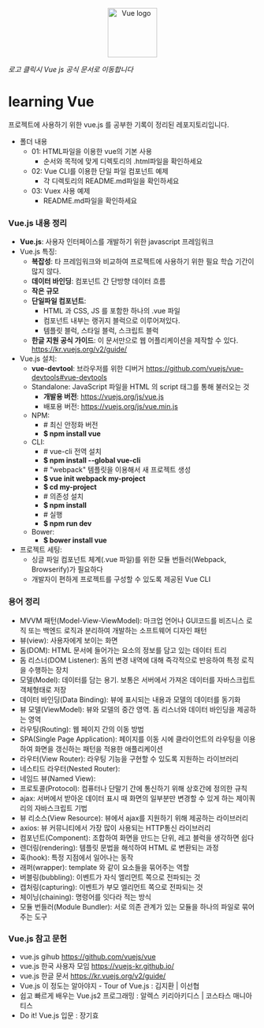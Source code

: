 <p align="center"><a href="https://vuejs.org" target="_blank"><img width="100" src="https://vuejs.org/images/logo.png" alt="Vue logo"></a></p>

_로고 클릭시 Vue js 공식 문서로 이동합니다_

# learning Vue

프로젝트에 사용하기 위한 vue.js 를 공부한 기록이 정리된 레포지토리입니다.

* 폴더 내용
  * 01: HTML파일을 이용한 vue의 기본 사용
    * 순서와 목적에 맞게 디렉토리의 .html파일을 확인하세요
  * 02: Vue CLI를 이용한 단일 파일 컴포넌트 예제
    * 각 디렉토리의 README.md파일을 확인하세요
  * 03: Vuex 사용 예제
    * README.md파일을 확인하세요

### Vue.js 내용 정리

* **Vue.js**: 사용자 인터페이스를 개발하기 위한 javascript 프레임워크
* Vue.js 특징:
  * **복잡성**: 타 프레임워크와 비교하여 프로젝트에 사용하기 위한 필요 학습 기간이 많지 않다.
  * **데이터 바인딩**: 컴포넌트 간 단방향 데이터 흐름
  * **작은 규모**
  * **단일파일 컴포넌트**:
    * HTML 과 CSS, JS 를 포함한 하나의 .vue 파일
    * 컴포넌트 내부는 랭귀지 블럭으로 이루어져있다.
    * 템플릿 블럭, 스타일 블럭, 스크립트 블럭
  * **한글 지원 공식 가이드**: 이 문서만으로 웹 어플리케이션을 제작할 수 있다. <https://kr.vuejs.org/v2/guide/>
* Vue.js 설치:
  * **vue-devtool**: 브라우저를 위한 디버거 <https://github.com/vuejs/vue-devtools#vue-devtools>
  * Standalone: JavaScript 파일을 HTML 의 script 태그를 통해 불러오는 것
    * **개발용 버전**: <https://vuejs.org/js/vue.js>
    * 배포용 버전: <https://vuejs.org/js/vue.min.js>
  * NPM:
    * \# 최신 안정화 버전
    * **$ npm install vue**
  * CLI:
    * \# vue-cli 전역 설치
    * **$ npm install --global vue-cli**
    * \# "webpack" 템플릿을 이용해서 새 프로젝트 생성
    * **$ vue init webpack my-project**
    * **$ cd my-project**
    * \# 의존성 설치
    * **$ npm install**
    * \# 실행
    * **$ npm run dev**
  * Bower:
    * **$ bower install vue**
* 프로젝트 세팅:
  * 싱글 파일 컴포넌트 체계(.vue 파일)를 위한 모듈 번들러(Webpack, Browserify)가 필요하다
  * 개발자이 편하게 프로젝트를 구성할 수 있도록 제공된 Vue CLI

### 용어 정리

* MVVM 패턴(Model-View-ViewModel): 마크업 언어나 GUI코드를 비즈니스 로직 또는 백엔드 로직과 분리하여 개발하는 소프트웨어 디자인 패턴
* 뷰(view): 사용자에게 보이는 화면
* 돔(DOM): HTML 문서에 들어가는 요소의 정보를 담고 있는 데이터 트리
* 돔 리스너(DOM Listener): 돔의 변경 내역에 대해 즉각적으로 반응하여 특정 로직을 수행하는 장치
* 모델(Model): 데이터를 담는 용기. 보통은 서버에서 가져온 데이터를 자바스크립트 객체형태로 저장
* 데이터 바인딩(Data Binding): 뷰에 표시되는 내용과 모델의 데이터를 동기화
* 뷰 모델(ViewModel): 뷰와 모델의 중간 영역. 돔 리스너와 데이터 바인딩을 제공하는 영역
* 라우팅(Routing): 웹 페이지 간의 이동 방법
* SPA(Single Page Application): 페이지를 이동 시에 클라이언트의 라우팅을 이용하여 화면을 갱신하는 패턴을 적용한 애플리케이션
* 라우터(View Router): 라우팅 기능을 구현할 수 있도록 지원하는 라이브러리
* 네스티드 라우터(Nested Router):
* 네임드 뷰(Named View):
* 프로토콜(Protocol): 컴퓨터나 단말기 간에 통신하기 위해 상호간에 정의한 규칙
* ajax: 서버에서 받아온 데이터 표시 때 화면의 일부분만 변경할 수 있게 하는 제이쿼리의 자바스크립트 기법
* 뷰 리소스(View Resource): 뷰에서 ajax를 지원하기 위해 제공하는 라이브러리
* axios: 뷰 커뮤니티에서 가장 많이 사용되는 HTTP통신 라이브러리
* 컴포넌트(Component): 조합하여 화면을 만드는 단위, 레고 블럭을 생각하면 쉽다
* 렌더링(rendering): 템플릿 문법을 해석하여 HTML 로 변환되는 과정
* 훅(hook): 특정 지점에서 일어나는 동작
* 래퍼(wrapper): template 와 같이 요소들을 묶어주는 역할
* 버블링(bubbling): 이벤트가 자식 엘리먼트 쪽으로 전파되는 것
* 캡처링(capturing): 이벤트가 부모 엘리먼트 쪽으로 전파되는 것
* 체이닝(chaining): 명령어를 잇다라 적는 방식
* 모듈 번들러(Module Bundler): 서로 의존 관계가 있는 모듈을 하나의 파일로 묶어 주는 도구 

### Vue.js 참고 문헌

* vue.js gihub <https://github.com/vuejs/vue>
* vue.js 한국 사용자 모임 <https://vuejs-kr.github.io/>
* vue.js 한글 문서 <https://kr.vuejs.org/v2/guide/>
* Vue.js 이 정도는 알아야지 - Tour of Vue.js : 김지환 | 이선협
* 쉽고 빠르게 배우는 Vue.js2 프로그래밍 : 알렉스 키리아키디스 | 코스타스 매니아티스
* Do it! Vue.js 입문 : 장기효
